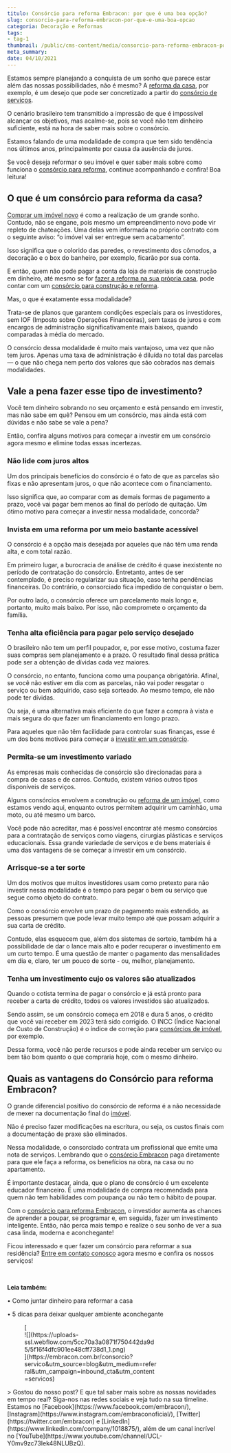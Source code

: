 ```yaml
---
titulo: Consórcio para reforma Embracon: por que é uma boa opção?
slug: consorcio-para-reforma-embracon-por-que-e-uma-boa-opcao
categoria: Decoração e Reformas
tags:
- tag-1
thumbnail: /public/cms-content/media/consorcio-para-reforma-embracon-por-que-e-uma-boa-opcao.jpeg
meta_summary: 
date: 04/10/2021
---
```

Estamos sempre planejando a conquista de um sonho que parece estar além das nossas possibilidades, não é mesmo? A [reforma da casa](https://www.embracon.com.br/blog/quando-e-por-que-reformar-a-sua-casa-saiba-aqui), por exemplo, é um desejo que pode ser concretizado a partir do [consórcio de serviços](http://www.embracon.com.br/servicos).

O cenário brasileiro tem transmitido a impressão de que é impossível alcançar os objetivos, mas acalme-se, pois se você não tem dinheiro suficiente, está na hora de saber mais sobre o consórcio.

Estamos falando de uma modalidade de compra que tem sido tendência nos últimos anos, principalmente por causa da ausência de juros.

Se você deseja reformar o seu imóvel e quer saber mais sobre como funciona o [consórcio para reforma](https://www.embracon.com.br/consorcio-servicos), continue acompanhando e confira! Boa leitura!

O que é um consórcio para reforma da casa?
------------------------------------------

[Comprar um imóvel novo](https://www.embracon.com.br/consorcio-de-imoveis) é como a realização de um grande sonho. Contudo, não se engane, pois mesmo um empreendimento novo pode vir repleto de chateações. Uma delas vem informada no próprio contrato com o seguinte aviso: “o imóvel vai ser entregue sem acabamento”.

Isso significa que o colorido das paredes, o revestimento dos cômodos, a decoração e o box do banheiro, por exemplo, ficarão por sua conta.

E então, quem não pode pagar a conta da loja de materiais de construção em dinheiro, até mesmo se for [fazer a reforma na sua própria casa](https://www.embracon.com.br/blog/quando-e-por-que-reformar-a-sua-casa-saiba-aqui), pode contar com um [consórcio para construção e reforma](https://www.embracon.com.br/consorcio-servicos).

Mas, o que é exatamente essa modalidade?

Trata-se de planos que garantem condições especiais para os investidores, sem IOF (Imposto sobre Operações Financeiras), sem taxas de juros e com encargos de administração significativamente mais baixos, quando comparadas à média do mercado.

O consórcio dessa modalidade é muito mais vantajoso, uma vez que não tem juros. Apenas uma taxa de administração é diluída no total das parcelas — o que não chega nem perto dos valores que são cobrados nas demais modalidades.

Vale a pena fazer esse tipo de investimento?
--------------------------------------------

Você tem dinheiro sobrando no seu orçamento e está pensando em investir, mas não sabe em quê? Pensou em um consórcio, mas ainda está com dúvidas e não sabe se vale a pena?

Então, confira alguns motivos para começar a investir em um consórcio agora mesmo e elimine todas essas incertezas.

### Não lide com juros altos

Um dos principais benefícios do consórcio é o fato de que as parcelas são fixas e não apresentam juros, o que não acontece com o financiamento.

Isso significa que, ao comparar com as demais formas de pagamento a prazo, você vai pagar bem menos ao final do período de quitação. Um ótimo motivo para começar a investir nessa modalidade, concorda?

### Invista em uma reforma por um meio bastante acessível

O consórcio é a opção mais desejada por aqueles que não têm uma renda alta, e com total razão.

Em primeiro lugar, a burocracia de análise de crédito é quase inexistente no período de contratação do consórcio. Entretanto, antes de ser contemplado, é preciso regularizar sua situação, caso tenha pendências financeiras. Do contrário, o consorciado fica impedido de conquistar o bem.

Por outro lado, o consórcio oferece um parcelamento mais longo e, portanto, muito mais baixo. Por isso, não compromete o orçamento da família.

### Tenha alta eficiência para pagar pelo serviço desejado

O brasileiro não tem um perfil poupador, e, por esse motivo, costuma fazer suas compras sem planejamento e a prazo. O resultado final dessa prática pode ser a obtenção de dívidas cada vez maiores.

O consórcio, no entanto, funciona como uma poupança obrigatória. Afinal, se você não estiver em dia com as parcelas, não vai poder resgatar o serviço ou bem adquirido, caso seja sorteado. Ao mesmo tempo, ele não pode ter dívidas.

Ou seja, é uma alternativa mais eficiente do que fazer a compra à vista e mais segura do que fazer um financiamento em longo prazo.

Para aqueles que não têm facilidade para controlar suas finanças, esse é um dos bons motivos para começar a [investir em um consórcio](https://www.embracon.com.br/consorcio-servicos).

### Permita-se um investimento variado

As empresas mais conhecidas de consórcio são direcionadas para a compra de casas e de carros. Contudo, existem vários outros tipos disponíveis de serviços.

Alguns consórcios envolvem a construção ou [reforma de um imóvel](https://www.embracon.com.br/blog/quando-e-por-que-reformar-a-sua-casa-saiba-aqui), como estamos vendo aqui, enquanto outros permitem adquirir um caminhão, uma moto, ou até mesmo um barco.

Você pode não acreditar, mas é possível encontrar até mesmo consórcios para a contratação de serviços como viagens, cirurgias plásticas e serviços educacionais. Essa grande variedade de serviços e de bens materiais é uma das vantagens de se começar a investir em um consórcio.

### Arrisque-se a ter sorte

Um dos motivos que muitos investidores usam como pretexto para não investir nessa modalidade é o tempo para pegar o bem ou serviço que segue como objeto do contrato.

Como o consórcio envolve um prazo de pagamento mais estendido, as pessoas presumem que pode levar muito tempo até que possam adquirir a sua carta de crédito.

Contudo, elas esquecem que, além dos sistemas de sorteio, também há a possibilidade de dar o lance mais alto e poder recuperar o investimento em um curto tempo. É uma questão de manter o pagamento das mensalidades em dia e, claro, ter um pouco de sorte - ou, melhor, planejamento.

### Tenha um investimento cujo os valores são atualizados

Quando o cotista termina de pagar o consórcio e já está pronto para receber a carta de crédito, todos os valores investidos são atualizados.

Sendo assim, se um consórcio começa em 2018 e dura 5 anos, o crédito que você vai receber em 2023 terá sido corrigido. O INCC (Índice Nacional de Custo de Construção) é o índice de correção para [consórcios de imóvel](https://www.embracon.com.br/consorcio-de-imoveis), por exemplo.

Dessa forma, você não perde recursos e pode ainda receber um serviço ou bem tão bom quanto o que compraria hoje, com o mesmo dinheiro.

Quais as vantagens do Consórcio para reforma Embracon?
------------------------------------------------------

O grande diferencial positivo do consórcio de reforma é a não necessidade de mexer na documentação final do [imóvel](https://www.embracon.com.br/consorcio-de-imoveis).

Não é preciso fazer modificações na escritura, ou seja, os custos finais com a documentação de praxe são eliminados.

Nessa modalidade, o consorciado contrata um profissional que emite uma nota de serviços. Lembrando que o [consórcio Embracon](https://www.embracon.com.br/consorcio-servicos) paga diretamente para que ele faça a reforma, os benefícios na obra, na casa ou no apartamento.

É importante destacar, ainda, que o plano de consórcio é um excelente educador financeiro. É uma modalidade de compra recomendada para quem não tem habilidades com poupança ou não tem o hábito de poupar.

Com o [consórcio para reforma Embracon](https://www.youtube.com/watch?v=-FO8uWuI4xY), o investidor aumenta as chances de aprender a poupar, se programar e, em seguida, fazer um investimento inteligente. Então, não perca mais tempo e realize o seu sonho de ver a sua casa linda, moderna e aconchegante!

Ficou interessado e quer fazer um consórcio para reformar a sua residência? [Entre em contato conosco](https://www.embracon.com.br/) agora mesmo e confira os nossos serviços!

‍

‍**Leia também:**

**‍**• Como juntar dinheiro para reformar a casa

• 5 dicas para deixar qualquer ambiente aconchegante

<figure class="w-richtext-figure-type-image w-richtext-align-center" style="max-width:310px">[<div>![](https://uploads-ssl.webflow.com/5cc70a3a0871f750442da9d5/5f16f4dfc901ee48cff738d1_1.png)</div>](https://embracon.com.br/consorcio?servico&utm_source=blog&utm_medium=referral&utm_campaign=inbound_cta&utm_content=servicos)</figure>> Gostou do nosso post? E que tal saber mais sobre as nossas novidades em tempo real? Siga-nos nas redes sociais e veja tudo na sua timeline. Estamos no [Facebook](https://www.facebook.com/embracon/), [Instagram](https://www.instagram.com/embraconoficial/), [Twitter](https://twitter.com/embracon) e [LinkedIn](https://www.linkedin.com/company/1018875/), além de um canal incrível no [YouTube](https://www.youtube.com/channel/UCL-Y0mv9zc73Iek48NLUBzQ).

‍
